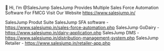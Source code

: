 👋 Hi, I’m @SalesJump
SalesJump Provides Multiple Sales Force Automation Software For  FMCG
Visit Our Website https://www.salesjump.in/

SalesJump Produt Suite
SalesJump SFA software - https://www.salesjump.in/sales-force-automation.php
SalesJump GoDairy - https://www.salesjump.in/dairy-application.php
SalesJump DMS - https://www.salesjump.in/distribution-management-system.php
SalesJump Retailer - https://www.salesjump.in/retailer-app.php

<!---
SalesJump/SalesJump is a ✨ special ✨ repository because its `README.md` (this file) appears on your GitHub profile.
You can click the Preview link to take a look at your changes.
--->
